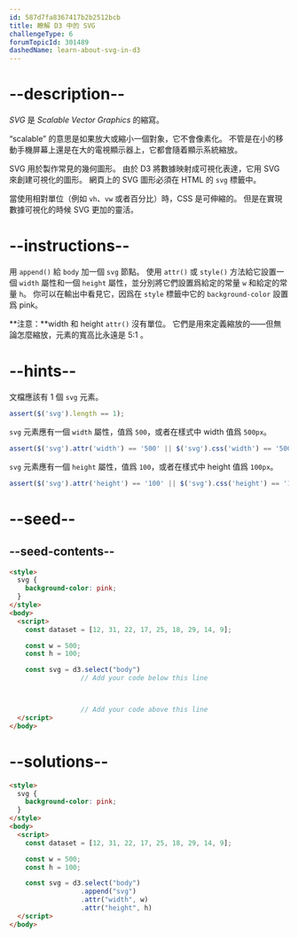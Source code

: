 ```yaml
---
id: 587d7fa8367417b2b2512bcb
title: 瞭解 D3 中的 SVG
challengeType: 6
forumTopicId: 301489
dashedName: learn-about-svg-in-d3
---
```


# --description--

<dfn>SVG</dfn> 是 <dfn>Scalable Vector Graphics</dfn> 的縮寫。

“scalable” 的意思是如果放大或縮小一個對象，它不會像素化。 不管是在小的移動手機屏幕上還是在大的電視顯示器上，它都會隨着顯示系統縮放。

SVG 用於製作常見的幾何圖形。 由於 D3 將數據映射成可視化表達，它用 SVG 來創建可視化的圖形。 網頁上的 SVG 圖形必須在 HTML 的 `svg` 標籤中。

當使用相對單位（例如 `vh`、`vw` 或者百分比）時，CSS 是可伸縮的。 但是在實現數據可視化的時候 SVG 更加的靈活。

# --instructions--

用 `append()` 給 `body` 加一個 `svg` 節點。 使用 `attr()` 或 `style()` 方法給它設置一個 `width` 屬性和一個 `height` 屬性，並分別將它們設置爲給定的常量 `w` 和給定的常量 `h`。 你可以在輸出中看見它，因爲在 `style` 標籤中它的 `background-color` 設置爲 pink。

**注意：**width 和 height `attr()` 沒有單位。 它們是用來定義縮放的——但無論怎麼縮放，元素的寬高比永遠是 5:1 。

# --hints--

文檔應該有 1 個 `svg` 元素。

```js
assert($('svg').length == 1);
```

`svg` 元素應有一個 `width` 屬性，值爲 `500`，或者在樣式中 width 值爲 `500px`。

```js
assert($('svg').attr('width') == '500' || $('svg').css('width') == '500px');
```

`svg` 元素應有一個 `height` 屬性，值爲 `100`，或者在樣式中 height 值爲 `100px`。

```js
assert($('svg').attr('height') == '100' || $('svg').css('height') == '100px');
```

# --seed--

## --seed-contents--

```html
<style>
  svg {
    background-color: pink;
  }
</style>
<body>
  <script>
    const dataset = [12, 31, 22, 17, 25, 18, 29, 14, 9];

    const w = 500;
    const h = 100;

    const svg = d3.select("body")
                  // Add your code below this line



                  // Add your code above this line
  </script>
</body>
```

# --solutions--

```html
<style>
  svg {
    background-color: pink;
  }
</style>
<body>
  <script>
    const dataset = [12, 31, 22, 17, 25, 18, 29, 14, 9];

    const w = 500;
    const h = 100;

    const svg = d3.select("body")
                  .append("svg")
                  .attr("width", w)
                  .attr("height", h)
  </script>
</body>
```
